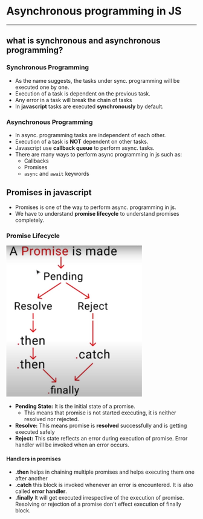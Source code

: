 # Asynchronous programming in JS
---
## what is synchronous and asynchronous programming?
### Synchronous Programming
- As the name suggests, the tasks under sync. programming will be executed one by one.
- Execution of a task is dependent on the previous task.
- Any error in a task will break the chain of tasks
- In **javascript** tasks are executed **synchronously** by default.

### Asynchronous Programming
- In async. programming tasks are independent of each other.
- Execution of a task is **NOT** dependent on other tasks.
- Javascript use **callback queue** to perform async. tasks.
- There are many ways to perform async programming in js such as:
    - Callbacks
    - Promises
    - `async` and `await` keywords

## Promises in javascript
- Promises is one of the way to perform async. programming in js.
- We have to understand **promise lifecycle** to understand promises completely.

### Promise Lifecycle

<!-- <center> -->
<img src="promise_cycle.jpg" alt="promise lifecycle" height="400">
<!-- </center> -->

- **Pending State:** It is the initial state of a promise.
    - This means that promise is not started executing, it is neither resolved nor rejected.
- **Resolve:** This means promise is **resolved** successfully and is getting executed safely
- **Reject:** This state reflects an error during execution of promise. Error handler will be invoked when an error occurs.

#### Handlers in promises
- **.then** helps in chaining multiple promises and helps executing them one after another
- **.catch** this block is invoked whenever an error is encountered. It is also called **error handler**.
- **.finally** It will get executed irrespective of the execution of promise. Resolving or rejection of a promise don't effect execution of finally block.
